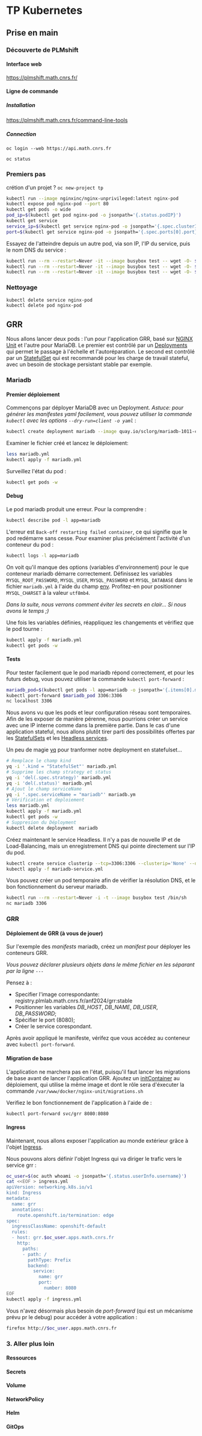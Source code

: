 # TP Kubernetes

## Prise en main

### Découverte de PLMshift

#### Interface web

https://plmshift.math.cnrs.fr/


#### Ligne de commande

##### Installation

https://plmshift.math.cnrs.fr/command-line-tools

##### Connection

```
oc login --web https://api.math.cnrs.fr
```

```
oc status
```

### Premiers pas

crétion d'un projet ? `oc new-project tp`

```bash
kubectl run --image nginxinc/nginx-unprivileged:latest nginx-pod
kubectl expose pod nginx-pod --port 80
kubectl get pods -o wide
pod_ip=$(kubectl get pod nginx-pod -o jsonpath='{.status.podIP}')
kubectl get service
service_ip=$(kubectl get service nginx-pod -o jsonpath='{.spec.clusterIP}')
port=$(kubectl get service nginx-pod -o jsonpath='{.spec.ports[0].port}')
```

Essayez de l'atteindre depuis un autre pod, via son IP, l'IP du service, puis le nom DNS du service :
```bash
kubectl run --rm --restart=Never -it --image busybox test -- wget -O- $pod_ip:$port
kubectl run --rm --restart=Never -it --image busybox test -- wget -O- $service_ip:$port
kubectl run --rm --restart=Never -it --image busybox test -- wget -O- $pod_name:$port
```

### Nettoyage

```bash
kubectl delete service nginx-pod
kubectl delete pod nginx-pod
```

## GRR

Nous allons lancer deux pods : l'un pour l'application GRR, basé sur [NGINX Unit](https://unit.nginx.org/) et l'autre pour MariaDB.
Le premier est contrôlé par un [Deployments](https://kubernetes.io/docs/concepts/workloads/controllers/deployment/) qui permet le passage à l'échelle et l'autoréparation.
Le second est contrôlé par un [StatefulSet](https://kubernetes.io/docs/concepts/workloads/controllers/statefulset/) qui est recommandé pour les charge de travail stateful, avec un besoin de stockage persistant stable par exemple.

### Mariadb ###

#### Premier déploiement
Commençons par déployer MariaDB avec un Deployment.
_Astuce: pour générer les manifestes yaml facilement, vous pouvez utiliser la commande `kubectl` avec les options `--dry-run=client -o yaml`_ :
```bash
kubectl create deployment mariadb --image quay.io/sclorg/mariadb-1011-c9s:c9s --dry-run=client -o yaml > mariadb.yml
```
Examiner le fichier créé et lancez le déploiement:
```bash
less mariadb.yml
kubectl apply -f mariadb.yml
```
Surveillez l'état du pod :
```bash
kubectl get pods -w
```
#### Debug ####
Le pod mariadb produit une erreur. Pour la comprendre :
```bash
kubectl describe pod -l app=mariadb
```
L'erreur est `Back-off restarting failed container`, ce qui signifie que le pod redémarre sans cesse. Pour examiner plus précisément l'activité d'un conteneur du pod :
```bash
kubectl logs -l app=mariadb
```
On voit qu'il manque des options (variables d'environnement) pour le que conteneur mariadb démarre correctement. Définissez les variables `MYSQL_ROOT_PASSWORD`, `MYSQL_USER`, `MYSQL_PASSWORD` et `MYSQL_DATABASE` dans le fichier `mariadb.yml` à l'aide du champ [env](https://kubernetes.io/docs/tasks/inject-data-application/define-environment-variable-container/). Profitez-en pour positionner `MYSQL_CHARSET` à la valeur `utf8mb4`.

_Dans la suite, nous verrons comment éviter les secrets en clair... Si nous avons le temps ;)_

Une fois les variables définies, réappliquez les changements et vérifiez que le pod tourne :
```bash
kubectl apply -f mariadb.yml
kubectl get pods -w
```

#### Tests ####

Pour tester facilement que le pod mariadb répond correctement, et pour les futurs debug, vous pouvez utiliser la commande `kubectl port-forward` :
```bash
mariadb_pod=$(kubectl get pods -l app=mariadb -o jsonpath='{.items[0].metadata.name}')
kubectl port-forward $mariadb_pod 3306:3306
nc localhost 3306
```

Nous avons vu que les pods et leur configuration réseau sont temporaires. Afin de les exposer de manière pérenne, nous pourrions créer un service avec une IP interne comme dans la première partie. Dans le cas d'une application stateful, nous allons plutôt tirer parti des possibilités offertes par les  [StatefulSets](https://kubernetes.io/docs/concepts/workloads/controllers/statefulset/) et les [Headless services](https://kubernetes.io/docs/concepts/services-networking/service/#headless-services).

Un peu de magie [yq](https://mikefarah.gitbook.io/yq) pour tranformer notre deployment en statefulset...

```bash
# Remplace le champ kind
yq -i '.kind = "StatefulSet"' mariadb.yml
# Supprime les champ strategy et status
yq -i 'del(.spec.strategy)' mariadb.yml 
yq -i 'del(.status)' mariadb.yml
# Ajout le champ serviceName
yq -i '.spec.serviceName = "mariadb"' mariadb.ym
# Vérification et deploiement
less mariadb.yml
kubectl apply -f mariadb.yml
kubectl get pods -w
# Suppresion du Déployment
kubectl delete deployment  mariadb
```

Créez maintenant le service Headless. Il n'y a pas de nouvelle IP et de Load-Balancing, mais un enregistrement DNS qui pointe directement sur l'IP du pod.

```bash
kubectl create service clusterip --tcp=3306:3306 --clusterip='None' --dry-run=client -o yaml mariadb-service > mariadb-service.yml
kubectl apply -f mariadb-service.yml
```

Vous pouvez créer un pod temporaire afin de vérifier la résolution DNS, et le bon fonctionnement du serveur mariadb.
```bash
kubectl run --rm --restart=Never -i -t --image busybox test /bin/sh
nc mariadb 3306
```
### GRR ###

#### Déploiement de GRR (à vous de jouer) ####

Sur l'exemple des *manifests* mariadb, créez un *manifest* pour déployer les conteneurs GRR.

_Vous pouvez déclarer plusieurs objets dans le même fichier en les séparant par la ligne `---`_

Pensez à :
* Specifier l'image correspondante: registry.plmlab.math.cnrs.fr/anf2024/grr:stable 
* Positionner les variables *DB_HOST*, *DB_NAME*, *DB_USER*, *DB_PASSWORD*;
* Spécifier le port (8080);
* Créer le service corespondant.

Après avoir appliqué le manifeste, vérifez que vous accédez au conteneur avec `kubectl port-forward`.


#### Migration de base ####

L'application ne marchera pas en l'état, puisqu'il faut lancer les migrations de base avant de lancer l'application GRR. Ajoutez un [initContainer](https://kubernetes.io/docs/concepts/workloads/pods/init-containers/) au déploiement, qui utilise la même image et dont le rôle sera d'éxecuter la commande `/var/www/docker/nginx-unit/migrations.sh`

Verifiez le bon fonctionnement de l'application à l'aide de :
```bash
kubectl port-forward svc/grr 8080:8080
```

#### Ingress ####

Maintenant, nous allons exposer l'application au monde extérieur grâce à l'objet [Ingress](https://kubernetes.io/docs/concepts/services-networking/ingress/).

Nous pouvons alors définir l'objet Ingress qui va diriger le trafic vers le service grr :

```bash
oc_user=$(oc auth whoami -o jsonpath='{.status.userInfo.username}')
cat <<EOF > ingress.yml
apiVersion: networking.k8s.io/v1
kind: Ingress
metadata:
  name: grr
  annotations:
    route.openshift.io/termination: edge
spec:
  ingressClassName: openshift-default
  rules:
  - host: grr.$oc_user.apps.math.cnrs.fr
    http:
      paths:
      - path: /
        pathType: Prefix
        backend:
          service:
            name: grr
            port:
              number: 8080
EOF
kubectl apply -f ingress.yml
```

Vous n'avez désormais plus besoin de *port-forward* (qui est un mécanisme prévu pr le debug) pour accéder à votre application :

```bash
firefox http://$oc_user.apps.math.cnrs.fr
```

### 3. Aller plus loin ###

#### Ressources ####

#### Secrets ####

#### Volume ####

#### NetworkPolicy ####

#### Helm ####

#### GitOps ####
